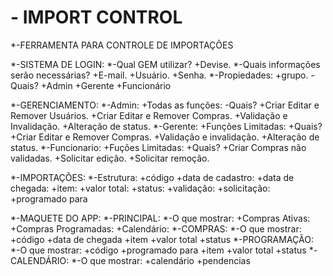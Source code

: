 # - IMPORT CONTROL

*-FERRAMENTA PARA CONTROLE DE IMPORTAÇÕES

*-SISTEMA DE LOGIN:
    *-Qual GEM utilizar?
        +Devise.
    *-Quais informações serão necessárias?
        +E-mail.
        +Usuário.
        +Senha.
    *-Propiedades:
        +grupo.
            -Quais?
                +Admin
                +Gerente
                +Funcionário
                
*-GERENCIAMENTO:
    *-Admin:
        +Todas as funções:
            -Quais?
                +Criar Editar e Remover Usuários.
                +Criar Editar e Remover Compras.
                +Validação e Invalidação.
                +Alteração de status.
    *-Gerente:
        +Funções Limitadas:
            +Quais?
                +Criar Editar e Remover Compras.
                +Validação e invalidação.
                +Alteração de status.
    *-Funcionario:
        +Fuções Limitadas:
            +Quais?
                +Criar Compras não validadas.
                +Solicitar edição.
                +Solicitar remoção.


*-IMPORTAÇÕES:
    *-Estrutura:
        +código
        +data de cadastro:
        +data de chegada:
        +item:
        +valor total:
        +status:
        +validação:
        +solicitação:
        +programado para


*-MAQUETE DO APP:
    *-PRINCIPAL:
        *-O que mostrar:
            +Compras Ativas:
            +Compras Programadas:
            +Calendário:
    *-COMPRAS:
        *-O que mostrar:
            +código
            +data de chegada
            +item
            +valor total
            +status
    *-PROGRAMAÇÃO:
        *-O que mostrar:
            +código
            +programado para
            +item
            +valor total
            +status
    *-CALENDÁRIO:
        *-O que mostrar:
            +calendário
            +pendencias        